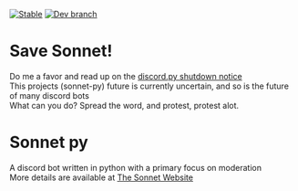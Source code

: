 [![Stable](https://github.com/Sonnet-Discord/sonnet-py/actions/workflows/python-package.yml/badge.svg?branch=main)](https://github.com/Sonnet-Discord/sonnet-py/actions/workflows/python-package.yml)
[![Dev branch](https://github.com/Sonnet-Discord/sonnet-py/actions/workflows/python-dev.yml/badge.svg?branch=dev-unstable)](https://github.com/Sonnet-Discord/sonnet-py/actions/workflows/python-dev.yml)
# Save Sonnet!
Do me a favor and read up on the [discord.py shutdown notice](https://gist.github.com/Rapptz/4a2f62751b9600a31a0d3c78100287f1)  
This projects (sonnet-py) future is currently uncertain, and so is the future of many discord bots  
What can you do? Spread the word, and protest, protest alot.
# Sonnet py
A discord bot written in python with a primary focus on moderation  
More details are available at [The Sonnet Website](https://sonnet-discord.github.io)
